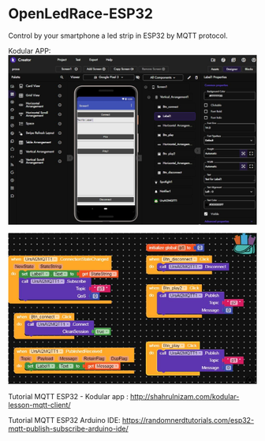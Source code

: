 # OpenLedRace-ESP32

Control by your smartphone a led strip in ESP32 by MQTT protocol.

Kodular APP:
![Screenshot](kodular_designer.JPG)

![Screenshot](kodular_blocks.JPG)



Tutorial MQTT ESP32 - Kodular app : http://shahrulnizam.com/kodular-lesson-mqtt-client/

Tutorial MQTT ESP32 Arduino IDE: https://randomnerdtutorials.com/esp32-mqtt-publish-subscribe-arduino-ide/

